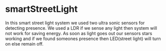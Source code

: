 # smartStreetLight
In this smart street light system we used two ultra sonic sensors for detecting presence.
We used a LDR if we sense any light then system will not work for saving energy.
As soon as light goes out our sensors stars working and if we found someones presence then LED(street light) will turn on else remain off.
